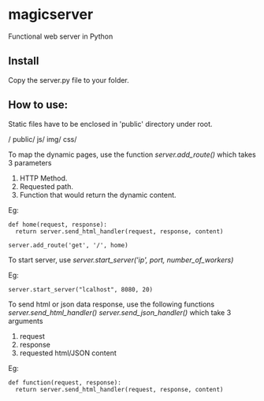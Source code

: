 # magicserver

Functional web server in Python

## Install

Copy the server.py file to your folder.

## How to use:

Static files have to be enclosed in 'public' directory under root.

/
  public/
    js/
    img/
    css/


To map the dynamic pages, use the function
*server.add_route()* 
which takes 3 parameters

1. HTTP Method.
2. Requested path.
3. Function that would return the dynamic content.

Eg: 
```
def home(request, response):
  return server.send_html_handler(request, response, content)
  
server.add_route('get', '/', home)
```

To start server, use
*server.start_server('ip', port, number_of_workers)*

Eg:

  `server.start_server("lcalhost", 8080, 20)`

To send html or json data response, use the following functions
*server.send_html_handler()*
*server.send_json_handler()*
which take 3 arguments

1. request
2. response
3. requested html/JSON content

Eg:
```
def function(request, response):
  return server.send_html_handler(request, response, content)
```
